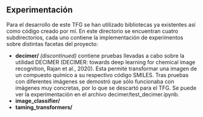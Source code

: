 ## Experimentación

Para el desarrollo de este TFG se han utilizado bibliotecas ya existentes así como código creado por mí. En este directorio se encuentran cuatro subdirectorios, cada uno contiene la implementación de experimentos sobre distintas facetas del proyecto:

- **decimer/** *(discontinued)* contiene pruebas llevadas a cabo sobre la utilidad DECIMER (DECIMER: towards deep learning for chemical image recognition, Rajan et al., 2020). Esta permite transformar una imagen de un compuesto químico a su respectivo código SMILES. Tras pruebas con diferentes imágenes se demostró que sólo funcionaba con imágenes muy concretas, por lo que se descartó para el TFG. Se puede ver la experimentación en el archivo decimer/test_decimer.ipynb.
- **image_classifier/**
- **taming_transformers/**